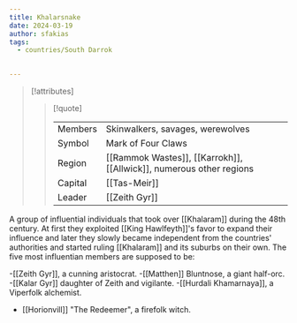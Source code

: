 ```yaml
---
title: Khalarsnake
date: 2024-03-19
author: sfakias
tags:
  - countries/South Darrok

 
---
```

> [!attributes]
> 
> > [!quote]
> >
> > | | |
> > | --- | --- |
> > | Members | Skinwalkers, savages, werewolves |
> > | Symbol | Mark of Four Claws |
> > | Region | [[Rammok Wastes]], [[Karrokh]], [[Allwick]], numerous other regions |
> > | Capital | [[Tas-Meir]] |
> > | Leader | [[Zeith Gyr]] |

A group of influential individuals that took over [[Khalaram]] during the 48th century. At first they exploited [[King Hawlfeyth]]'s favor to expand their influence and later they slowly became independent from the countries' authorities and started ruling [[Khalaram]] and its suburbs on their own.
The five most influentian members are supposed to be:

 -[[Zeith Gyr]], a cunning aristocrat.
 -[[Matthen]] Bluntnose, a giant half-orc.
 -[[Kalar Gyr]] daughter of Zeith and vigilante.
 -[[Hurdali Khamarnaya]], a Viperfolk alchemist.
 - [[Horionvill]] "The Redeemer", a firefolk witch.